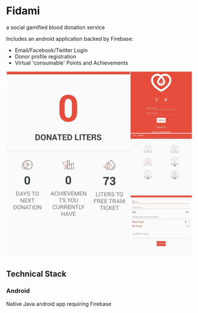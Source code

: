 # Fidami
a social gamified blood donation service

Includes an android application backed by Firebase:
* Email/Facebook/Twitter Login
* Donor profile registration
* Virtual 'consumable' Points and Achievements

![alt text](https://github.com/Guendeli/DevC-Blood/blob/master/AndroidStuff.jpg "Android app")

## Technical Stack
 ### Android
Native Java android app requiring Firebase

